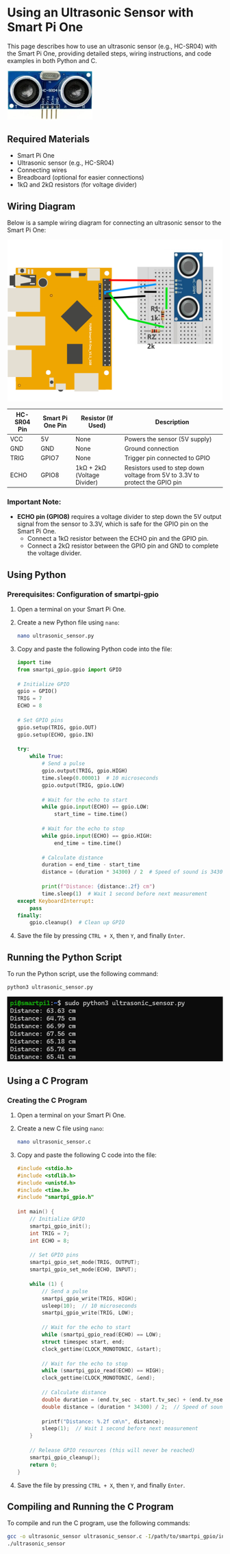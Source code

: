 # Using an Ultrasonic Sensor with Smart Pi One

This page describes how to use an ultrasonic sensor (e.g., HC-SR04) with the Smart Pi One, providing detailed steps, wiring instructions, and code examples in both Python and C.

<img src="../../../img/SmartPi/Sensors&Modules/SmartPi_HC-SR04_Ultrasonic/SmartPi_HC-SR04_Ultrasonic_1.png" width="200" alt="ultrasonic sensor - HC-SR04">

## Required Materials

- Smart Pi One
- Ultrasonic sensor (e.g., HC-SR04)
- Connecting wires
- Breadboard (optional for easier connections)
- 1kΩ and 2kΩ resistors (for voltage divider)

## Wiring Diagram

Below is a sample wiring diagram for connecting an ultrasonic sensor to the Smart Pi One:

<img src="../../../img/SmartPi/Sensors&Modules/SmartPi_HC-SR04_Ultrasonic/SmartPi_HC-SR04_Ultrasonic_2.png" width="520" alt="Ultrasonic Sensor Wiring Diagram">

| HC-SR04 Pin  | Smart Pi One Pin | Resistor (If Used)       | Description                                     |
|--------------|------------------|--------------------------|-------------------------------------------------|
| VCC          | 5V               | None                     | Powers the sensor (5V supply)                   |
| GND          | GND              | None                     | Ground connection                               |
| TRIG         | GPIO7            | None                     | Trigger pin connected to GPIO                   |
| ECHO         | GPIO8            | 1kΩ + 2kΩ (Voltage Divider) | Resistors used to step down voltage from 5V to 3.3V to protect the GPIO pin |

### Important Note:
- **ECHO pin (GPIO8)** requires a voltage divider to step down the 5V output signal from the sensor to 3.3V, which is safe for the GPIO pin on the Smart Pi One. 
  - Connect a 1kΩ resistor between the ECHO pin and the GPIO pin.
  - Connect a 2kΩ resistor between the GPIO pin and GND to complete the voltage divider.

## Using Python

### Prerequisites: Configuration of smartpi-gpio

1. Open a terminal on your Smart Pi One.
2. Create a new Python file using `nano`:

   ```bash
   nano ultrasonic_sensor.py
   ```

3. Copy and paste the following Python code into the file:

   ```python
   import time
   from smartpi_gpio.gpio import GPIO

   # Initialize GPIO
   gpio = GPIO()
   TRIG = 7
   ECHO = 8

   # Set GPIO pins
   gpio.setup(TRIG, gpio.OUT)
   gpio.setup(ECHO, gpio.IN)

   try:
       while True:
           # Send a pulse
           gpio.output(TRIG, gpio.HIGH)
           time.sleep(0.00001)  # 10 microseconds
           gpio.output(TRIG, gpio.LOW)

           # Wait for the echo to start
           while gpio.input(ECHO) == gpio.LOW:
               start_time = time.time()

           # Wait for the echo to stop
           while gpio.input(ECHO) == gpio.HIGH:
               end_time = time.time()

           # Calculate distance
           duration = end_time - start_time
           distance = (duration * 34300) / 2  # Speed of sound is 34300 cm/s

           print(f"Distance: {distance:.2f} cm")
           time.sleep(1)  # Wait 1 second before next measurement
   except KeyboardInterrupt:
       pass
   finally:
       gpio.cleanup()  # Clean up GPIO
   ```

4. Save the file by pressing `CTRL + X`, then `Y`, and finally `Enter`.

## Running the Python Script

To run the Python script, use the following command:

```bash
python3 ultrasonic_sensor.py
```

![Smart Pi One - HC-SR04](../../../img/SmartPi/Sensors&Modules/SmartPi_HC-SR04_Ultrasonic/SmartPi_HC-SR04_Ultrasonic_3.png)

## Using a C Program

### Creating the C Program

1. Open a terminal on your Smart Pi One.
2. Create a new C file using `nano`:

   ```bash
   nano ultrasonic_sensor.c
   ```

3. Copy and paste the following C code into the file:

   ```c
   #include <stdio.h>
   #include <stdlib.h>
   #include <unistd.h>
   #include <time.h>
   #include "smartpi_gpio.h"

   int main() {
       // Initialize GPIO
       smartpi_gpio_init();
       int TRIG = 7;
       int ECHO = 8;

       // Set GPIO pins
       smartpi_gpio_set_mode(TRIG, OUTPUT);
       smartpi_gpio_set_mode(ECHO, INPUT);

       while (1) {
           // Send a pulse
           smartpi_gpio_write(TRIG, HIGH);
           usleep(10);  // 10 microseconds
           smartpi_gpio_write(TRIG, LOW);

           // Wait for the echo to start
           while (smartpi_gpio_read(ECHO) == LOW);
           struct timespec start, end;
           clock_gettime(CLOCK_MONOTONIC, &start);

           // Wait for the echo to stop
           while (smartpi_gpio_read(ECHO) == HIGH);
           clock_gettime(CLOCK_MONOTONIC, &end);

           // Calculate distance
           double duration = (end.tv_sec - start.tv_sec) + (end.tv_nsec - start.tv_nsec) / 1e9;
           double distance = (duration * 34300) / 2;  // Speed of sound is 34300 cm/s

           printf("Distance: %.2f cm\n", distance);
           sleep(1);  // Wait 1 second before next measurement
       }

       // Release GPIO resources (this will never be reached)
       smartpi_gpio_cleanup();
       return 0;
   }
   ```

4. Save the file by pressing `CTRL + X`, then `Y`, and finally `Enter`.

## Compiling and Running the C Program

To compile and run the C program, use the following commands:

```bash
gcc -o ultrasonic_sensor ultrasonic_sensor.c -I/path/to/smartpi_gpio/include -L/path/to/smartpi_gpio/lib -lsmartpi_gpio
./ultrasonic_sensor
```

